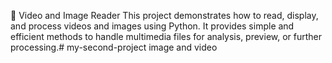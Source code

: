 📸 Video and Image Reader
This project demonstrates how to read, display, and process videos and images using Python.
It provides simple and efficient methods to handle multimedia files for analysis, preview, or further processing.# my-second-project
image and video
